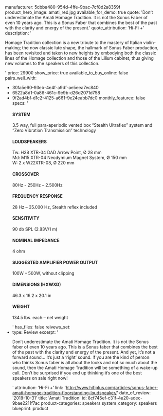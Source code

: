 manufacturer: 5dbba480-954d-4ffe-9bac-7cf8d2a8359f
product_hero_image: amati_red.jpg
available_for_demo: true
quote: 'Don’t underestimate the Amati Homage Tradition. It is not the Sonus Faber of even 10 years ago. This is a Sonus Faber that combines the best of the past with the clarity and energy of the present.'
quote_attribution: 'Hi-Fi +'
description: '<p>Homage Tradition collection is a new tribute to the mastery of Italian violin-making; the now classic lute shape, the hallmark of Sonus Faber production, has been revisited and taken to new heights by embodying both the classic lines of the Homage collection and those of the Lilium cabinet, thus giving new volumes to the speakers of this collection.&nbsp;&nbsp;</p>'
price: 29900
show_price: true
available_to_buy_online: false
pairs_well_with:
  - 30fa5e60-93eb-4e4f-a9df-ae5eea7ec840
  - 6522a8d1-0a86-461c-9e9b-d26d2071d758
  - 9f2ad4bf-d1c2-4125-a661-9e24eabb7dc0
monthly_featuree: false
specs: '<h4>SYSTEM</h4><p>3.5 way, full para-aperiodic vented box “Stealth Ultraflex” system and “Zero Vibration Transmission” technology</p><h4>LOUDSPEAKERS</h4><p>Tw: H28 XTR-04 DAD Arrow Point, Ø 28 mm<br>Md: M15 XTR-04 Neodymium Magnet System, Ø 150 mm<br>W: 2 x W22XTR-08, Ø 220 mm</p><h4>CROSSOVER</h4><p>80Hz - 250Hz – 2.500Hz</p><h4>FREQUENCY RESPONSE</h4><p>28 Hz – 35.000 Hz, Stealth reflex included</p><h4>SENSITIVITY</h4><p>90 db SPL (2.83V/1 m)</p><h4>NOMINAL IMPEDANCE</h4><p>4 ohm</p><h4>SUGGESTED AMPLIFIER POWER OUTPUT</h4><p>100W – 500W, without clipping</p><h4>DIMENSIONS (HXWXD)</h4><p>46.3 x 16.2 x 20.1 in</p><h4>WEIGHT</h4><p>134.5 lbs. each – net weight</p>'
has_files: false
reivews_set:
  -
    type: Review
    excerpt: '<p>Don’t underestimate the Amati Homage Tradition. It is not the Sonus faber of even 10 years ago. This is a Sonus faber that combines the best of the past with the clarity and energy of the present. And yet, it’s not a forward sound... it’s just a ‘right’ sound. If you are the kind of person who thinks Sonus faber is all about the looks and not so much about the sound, then the Amati Homage Tradition will be something of a wake-up call. Don’t be surprised if you end up thinking it’s one of the best speakers on sale right now!&nbsp;&nbsp;</p>'
    attribution: 'Hi-Fi +'
    link: 'http://www.hifiplus.com/articles/sonus-faber-amati-homage-tradition-floorstanding-loudspeaker/'
    date_of_review: '2018-10-31'
title: 'Amati Tradition'
id: 8cf745ef-c31f-4a20-adec-9bae2211f7ac
product-categories: speakers
system_category: speakers
blueprint: product
